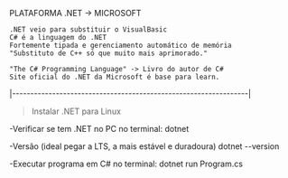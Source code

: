 PLATAFORMA .NET -> MICROSOFT

    .NET veio para substituir o VisualBasic
    C# é a linguagem do .NET
    Fortemente tipada e gerenciamento automático de memória
    "Substituto de C++ só que muito mais aprimorado."

    "The C# Programming Language" -> Livro do autor de C#
    Site oficial do .NET da Microsoft é base para learn.

|-----------------------------------------------------------------|
> Instalar .NET para Linux

-Verificar se tem .NET no PC no terminal:
dotnet

-Versão (ideal pegar a LTS, a mais estável e duradoura)
dotnet --version

-Executar programa em C# no terminal:
dotnet run Program.cs

